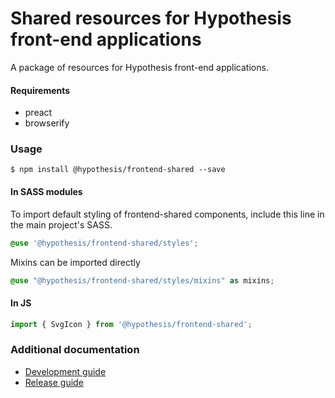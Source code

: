 # Shared resources for Hypothesis front-end applications

A package of resources for Hypothesis front-end applications.

#### Requirements

- preact
- browserify

### Usage

```
$ npm install @hypothesis/frontend-shared --save
```

#### In SASS modules

To import default styling of frontend-shared components, include this line in the main project's SASS.

```scss
@use '@hypothesis/frontend-shared/styles';
```

Mixins can be imported directly

```scss
@use "@hypothesis/frontend-shared/styles/mixins" as mixins;
```

#### In JS

```js
import { SvgIcon } from '@hypothesis/frontend-shared';
```

### Additional documentation

- [Development guide](docs/developing.md)
- [Release guide](docs/releases.md)
